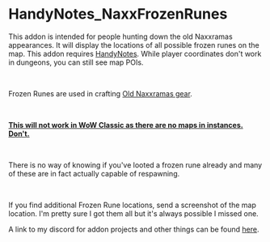 # HandyNotes_NaxxFrozenRunes
<p>This addon is intended for people hunting down the old Naxxramas appearances. It will display the locations of all possible frozen runes on the map. This addon requires <a href="https://www.curseforge.com/wow/addons/handynotes">HandyNotes</a>.&nbsp;While player coordinates don't work in dungeons, you can still see map POIs.</p>
<p>&nbsp;</p>
<p>Frozen Runes are used in crafting <a href="https://www.wowhead.com/news/how-to-craft-tier-3-gear-and-obtain-ancient-naxxramas-patterns-333993">Old Naxxramas gear</a>.&nbsp;</p>
<p>&nbsp;</p>
<p><span style="text-decoration: underline;"><strong>This will not work in WoW Classic as there are no maps in instances. Don't.</strong></span></p>
<p>&nbsp;</p>
<p>There is no way of knowing if you've looted a frozen rune already and many of these are in fact actually capable of respawning.</p>
<p>&nbsp;</p>
<p>If you find additional Frozen Rune locations, send a screenshot of the map location. I'm pretty sure I got them all but it's always possible I missed one.</p>


A link to my discord for addon projects and other things can be found [here](https://discord.gg/tA4rrmjPp8).
